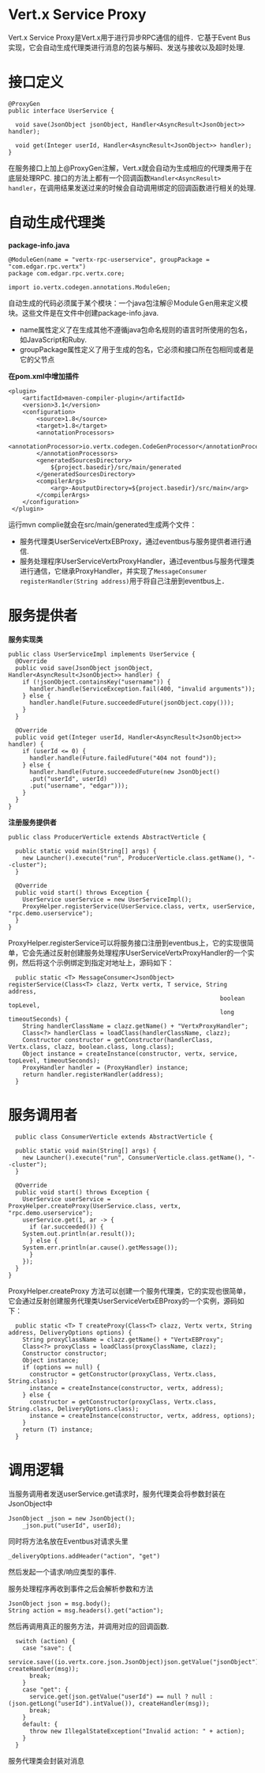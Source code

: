 # Vert.x Service Proxy
Vert.x Service Proxy是Vert.x用于进行异步RPC通信的组件．它基于Event Bus实现，它会自动生成代理类进行消息的包装与解码、发送与接收以及超时处理.

# 接口定义

	@ProxyGen
	public interface UserService {

	  void save(JsonObject jsonObject, Handler<AsyncResult<JsonObject>> handler);

	  void get(Integer userId, Handler<AsyncResult<JsonObject>> handler);
	}

在服务接口上加上@ProxyGen注解，Vert.x就会自动为生成相应的代理类用于在底层处理RPC.
接口的方法上都有一个回调函数<code>Handler<AsyncResult<JsonObject>> handler</code>，在调用结果发送过来的时候会自动调用绑定的回调函数进行相关的处理.

# 自动生成代理类
**package-info.java**

	@ModuleGen(name = "vertx-rpc-userservice", groupPackage = "com.edgar.rpc.vertx")
	package com.edgar.rpc.vertx.core;

	import io.vertx.codegen.annotations.ModuleGen;

自动生成的代码必须属于某个模块：一个java包注解＠ＭoduleＧen用来定义模块。这些文件是在文件中创建package-info.java.

- name属性定义了在生成其他不遵循java包命名规则的语言时所使用的包名，如JavaScript和Ruby.
- groupPackage属性定义了用于生成的包名，它必须和接口所在包相同或者是它的父节点

**在pom.xml中增加插件**

	<plugin>
		<artifactId>maven-compiler-plugin</artifactId>
		<version>3.1</version>
		<configuration>
		    <source>1.8</source>
		    <target>1.8</target>
		    <annotationProcessors>
		        <annotationProcessor>io.vertx.codegen.CodeGenProcessor</annotationProcessor>
		    </annotationProcessors>
		    <generatedSourcesDirectory>
		        ${project.basedir}/src/main/generated
		    </generatedSourcesDirectory>
		    <compilerArgs>
		        <arg>-AoutputDirectory=${project.basedir}/src/main</arg>
		    </compilerArgs>
		</configuration>
	 </plugin>

运行mvn complie就会在src/main/generated生成两个文件：
- 服务代理类UserServiceVertxEBProxy，通过eventbus与服务提供者进行通信.
- 服务处理程序UserServiceVertxProxyHandler，通过eventbus与服务代理类进行通信，它继承ProxyHandler，并实现了<code>MessageConsumer<JsonObject> registerHandler(String address)</code>用于将自己注册到eventbus上．

# 服务提供者
**服务实现类**

	public class UserServiceImpl implements UserService {
	  @Override
	  public void save(JsonObject jsonObject, Handler<AsyncResult<JsonObject>> handler) {
	    if (!jsonObject.containsKey("username")) {
	      handler.handle(ServiceException.fail(400, "invalid arguments"));
	    } else {
	      handler.handle(Future.succeededFuture(jsonObject.copy()));
	    }
	  }

	  @Override
	  public void get(Integer userId, Handler<AsyncResult<JsonObject>> handler) {
	    if (userId <= 0) {
	      handler.handle(Future.failedFuture("404 not found"));
	    } else {
	      handler.handle(Future.succeededFuture(new JsonObject()
		  .put("userId", userId)
		  .put("username", "edgar")));
	    }
	  }
	}

**注册服务提供者**

	public class ProducerVerticle extends AbstractVerticle {

	  public static void main(String[] args) {
	    new Launcher().execute("run", ProducerVerticle.class.getName(), "--cluster");
	  }

	  @Override
	  public void start() throws Exception {
	    UserService userService = new UserServiceImpl();
	    ProxyHelper.registerService(UserService.class, vertx, userService, "rpc.demo.userservice");
	  }
	}

ProxyHelper.registerService可以将服务接口注册到eventbus上，它的实现很简单，它会先通过反射创建服务处理程序UserServiceVertxProxyHandler的一个实例，然后将这个示例绑定到指定对地址上，源码如下：

	  public static <T> MessageConsumer<JsonObject> registerService(Class<T> clazz, Vertx vertx, T service, String address,
		                                                        boolean topLevel,
		                                                        long timeoutSeconds) {
	    String handlerClassName = clazz.getName() + "VertxProxyHandler";
	    Class<?> handlerClass = loadClass(handlerClassName, clazz);
	    Constructor constructor = getConstructor(handlerClass, Vertx.class, clazz, boolean.class, long.class);
	    Object instance = createInstance(constructor, vertx, service, topLevel, timeoutSeconds);
	    ProxyHandler handler = (ProxyHandler) instance;
	    return handler.registerHandler(address);
	  }
 
# 服务调用者
  
	  public class ConsumerVerticle extends AbstractVerticle {

	  public static void main(String[] args) {
	    new Launcher().execute("run", ConsumerVerticle.class.getName(), "--cluster");
	  }

	  @Override
	  public void start() throws Exception {
	    UserService userService = ProxyHelper.createProxy(UserService.class, vertx, "rpc.demo.userservice");
	    userService.get(1, ar -> {
	      if (ar.succeeded()) {
		System.out.println(ar.result());
	      } else {
		System.err.println(ar.cause().getMessage());
	      }
	    });
	  }
	}
ProxyHelper.createProxy  方法可以创建一个服务代理类，它的实现也很简单，它会通过反射创建服务代理类UserServiceVertxEBProxy的一个实例，源码如下：

	  public static <T> T createProxy(Class<T> clazz, Vertx vertx, String address, DeliveryOptions options) {
	    String proxyClassName = clazz.getName() + "VertxEBProxy";
	    Class<?> proxyClass = loadClass(proxyClassName, clazz);
	    Constructor constructor;
	    Object instance;
	    if (options == null) {
	      constructor = getConstructor(proxyClass, Vertx.class, String.class);
	      instance = createInstance(constructor, vertx, address);
	    } else {
	      constructor = getConstructor(proxyClass, Vertx.class, String.class, DeliveryOptions.class);
	      instance = createInstance(constructor, vertx, address, options);
	    }
	    return (T) instance;
	  }

# 调用逻辑
当服务调用者发送userService.get请求时，服务代理类会将参数封装在JsonObject中

	JsonObject _json = new JsonObject();
	    _json.put("userId", userId);
同时将方法名放在Eventbus对请求头里

	_deliveryOptions.addHeader("action", "get")
然后发起一个请求/响应类型的事件.

服务处理程序再收到事件之后会解析参数和方法

	JsonObject json = msg.body();
	String action = msg.headers().get("action");
然后再调用真正的服务方法，并调用对应的回调函数.

      switch (action) {
        case "save": {
          service.save((io.vertx.core.json.JsonObject)json.getValue("jsonObject"), createHandler(msg));
          break;
        }
        case "get": {
          service.get(json.getValue("userId") == null ? null : (json.getLong("userId").intValue()), createHandler(msg));
          break;
        }
        default: {
          throw new IllegalStateException("Invalid action: " + action);
        }
      }

服务代理类会封装对消息